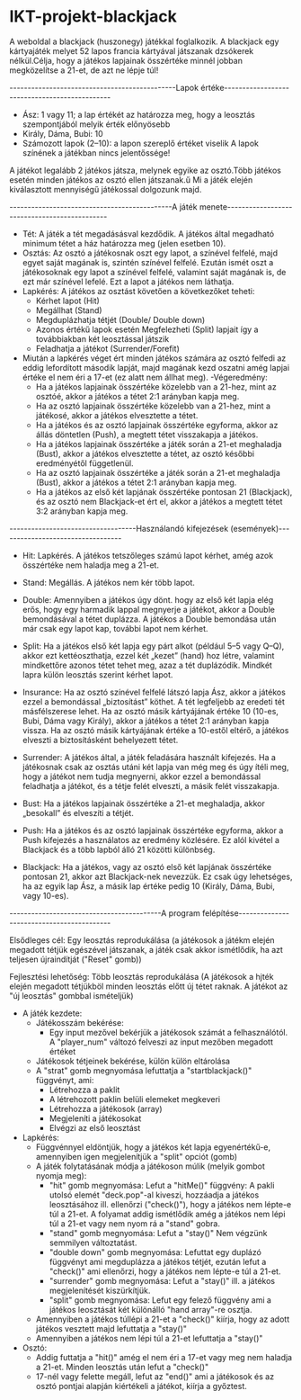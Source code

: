 # IKT-projekt-blackjack
A weboldal a blackjack (huszonegy) játékkal foglalkozik.
A blackjack egy kártyajáték melyet 52 lapos francia kártyával játszanak dzsókerek nélkül.Célja, hogy a játékos lapjainak összértéke minnél jobban megközelítse a 21-et, de azt ne lépje túl!

----------------------------------------------Lapok értéke----------------------------------------------

- Ász: 1 vagy 11; a lap értékét az határozza meg, hogy a leosztás szempontjából melyik érték előnyösebb
- Király, Dáma, Bubi: 10
- Számozott lapok (2–10): a lapon szereplő értéket viselik
A lapok színének a játékban nincs jelentőssége!

A játékot legalább 2 játékos játsza, melynek egyike az osztó.Több játékos esetén minden játékos az osztó ellen játszanak.ű
Mi a játék elején kiválasztott mennyiségű játékossal dolgozunk majd.

---------------------------------------------A játék menete---------------------------------------------

- Tét: A játék a tét megadásásval kezdődik. A játékos által megadható minimum tétet a ház határozza meg (jelen esetben 10).
- Osztás: Az osztó a játékosnak oszt egy lapot, a színével felfelé, majd egyet saját magának is, szintén színével felfelé. Ezután ismét oszt a játékosoknak egy lapot a színével felfelé, valamint saját magának is, de ezt már színével lefelé. Ezt a lapot a játékos nem láthatja.
- Lapkérés: A játékos az osztást követően a következőket teheti:
	- Kérhet lapot (Hit)
	- Megállhat (Stand)
	- Megduplázhatja tétjét (Double/ Double down)
	- Azonos értékű lapok esetén Megfelezheti (Split) lapjait így a továbbiakban két leosztással játszik
	- Feladhatja a játékot (Surrender/Forefit)
- Miután a lapkérés véget ért minden játékos számára az osztó felfedi az eddig lefordított második lapját, majd magának kezd oszatni amég lapjai értéke el nem éri a 17-et (ez alatt nem állhat meg).
-Végeredmény:
	- Ha a játékos lapjainak összértéke közelebb van a 21-hez, mint az osztóé, akkor a játékos a tétet 2:1 arányban kapja meg.
	- Ha az osztó lapjainak összértéke közelebb van a 21-hez, mint a játékosé, akkor a játékos elvesztette a tétet.
	- Ha a játékos és az osztó lapjainak összértéke egyforma, akkor az állás döntetlen (Push), a megtett tétet visszakapja a játékos.
	- Ha a játékos lapjainak összértéke a játék során a 21-et meghaladja (Bust), akkor a játékos elvesztette a tétet, az osztó későbbi eredményétől függetlenül.
	- Ha az osztó lapjainak összértéke a játék során a 21-et meghaladja (Bust), akkor a játékos a tétet 2:1 arányban kapja meg.
	- Ha a játékos az első két lapjának összértéke pontosan 21 (Blackjack), és az osztó nem Blackjack-et ért el, akkor a játékos a megtett tétet 3:2 arányban kapja meg.
	
-----------------------------------Használandó kifejezések (események)----------------------------------

- Hit: Lapkérés. A játékos tetszőleges számú lapot kérhet, amég azok összértéke nem haladja meg a 21-et.

- Stand: Megállás. A játékos nem kér több lapot.

- Double: Amennyiben a játékos úgy dönt. hogy az első két lapja elég erős, hogy egy harmadik lappal megnyerje a játékot, akkor a Double bemondásával a tétet duplázza. A játékos a Double bemondása után már csak egy lapot kap, további lapot nem kérhet.

- Split: Ha a játékos első két lapja egy párt alkot (például 5–5 vagy Q–Q), akkor ezt kettéoszthatja, ezzel két „kezet” (hand) hoz létre, valamint mindkettőre azonos tétet tehet meg, azaz a tét duplázódik. Mindkét lapra külön leosztás szerint kérhet lapot.

- Insurance: Ha az osztó színével felfelé látszó lapja Ász, akkor a játékos ezzel a bemondással „biztosítást” köthet. A tét legfeljebb az eredeti tét másfélszerese lehet. Ha az osztó másik kártyájának értéke 10 (10-es, Bubi, Dáma vagy Király), akkor a játékos a tétet 2:1 arányban kapja vissza. Ha az osztó másik kártyájának értéke a 10-estől eltérő, a játékos elveszti a biztosításként behelyezett tétet.

- Surrender: A játékos által, a játék feladására használt kifejezés. Ha a játékosnak csak az osztás utáni két lapja van még meg és úgy ítéli meg, hogy a játékot nem tudja megnyerni, akkor ezzel a bemondással feladhatja a játékot, és a tétje felét elveszti, a másik felét visszakapja.

- Bust: Ha a játékos lapjainak összértéke a 21-et meghaladja, akkor „besokall” és elveszíti a tétjét.
- Push: Ha a játékos és az osztó lapjainak összértéke egyforma, akkor a Push kifejezés a használatos az eredmény közlésére. Ez alól kivétel a Blackjack és a több lapból álló 21 közötti különbség.

- Blackjack: Ha a játékos, vagy az osztó első két lapjának összértéke pontosan 21, akkor azt Blackjack-nek nevezzük. Ez csak úgy lehetséges, ha az egyik lap Ász, a másik lap értéke pedig 10 (Király, Dáma, Bubi, vagy 10-es).

------------------------------------------A program felépítése------------------------------------------

Elsődleges cél: Egy leosztás reprodukálása (a játékosok a játékm elején megadott tétjük egészével játszanak, a játék csak akkor ismétlődik, ha azt teljesen újraindítját ("Reset" gomb))

Fejlesztési lehetőség: Több leosztás reprodukálása (A játékosok a hjték elején megadott tétjükböl minden leosztás előtt új tétet raknak. A játékot az "új leosztás" gombbal ismételjük)


- A játék kezdete:
	- Játékosszám bekérése:
		- Egy input mezővel bekérjük a játékosok számát a felhasználótól. A "player_num" változó felveszi az input mezőben megadott értéket
	- Játékosok tétjeinek bekérése, külön külön eltárolása
	- A "strat" gomb megnyomása lefuttatja a "startblackjack()" függvényt, ami:
		- Létrehozza a paklit
		- A létrehozott paklin belüli elemeket megkeveri
		- Létrehozza a játékosok (array)
		- Megjeleníti a játékosokat
		- Elvégzi az első leosztást
- Lapkérés:
	- Függvénnyel eldöntjük, hogy a játékos két lapja egyenértékű-e, amennyiben igen megjelenítjük a "split" opciót (gomb)
	- A játék folytatásának módja a játékoson múlik (melyik gombot nyomja meg):
		- "hit" gomb megnyomása: Lefut a "hitMe()" függvény: A pakli utolsó elemét "deck.pop"-al kiveszi, hozzáadja a játékos leosztásához ill. ellenőrzi ("check()"), hogy a játékos nem lépte-e túl a 21-et. A folyamat addig ismétlődik amég a játékos nem lépi túl a 21-et vagy nem nyom rá a "stand" gobra.
		- "stand" gomb megnyomása: Lefut a "stay()" Nem végzünk semmilyen változtatást.
		- "double down" gomb megnyomása: Lefuttat egy duplázó függvényt ami megduplázza a játékos tétjét, ezután lefut a "check()" ami ellenőrzi, hogy a játékos nem lépte-e túl a 21-et.
		- "surrender" gomb megnyomása: Lefut a "stay()" ill. a játékos megjelenítését kiszürkítjük.
		- "split" gomb megnyomása: Lefut egy felező függvény ami a játékos leosztását két különálló "hand array"-re osztja.
	- Amennyiben a játékos túllépi a 21-et a "check()" kiírja, hogy az adott játékos vesztett majd lefuttatja a "stay()"
	- Amennyiben a játékos nem lépi túl a 21-et lefuttatja a "stay()"
- Osztó:
	- Addig futtatja a "hit()" amég el nem éri a 17-et vagy meg nem haladja a 21-et. Minden leosztás után lefut a "check()"
	- 17-nél vagy felette megáll, lefut az "end()" ami a játékosok és az osztó pontjai alapján kiértékeli a játékot, kiírja a győztest.
	
	

